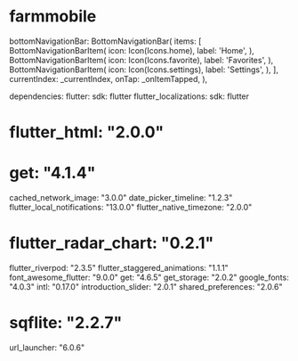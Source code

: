 # farmmobile


bottomNavigationBar: BottomNavigationBar(
        items: [
          BottomNavigationBarItem(
            icon: Icon(Icons.home),
            label: 'Home',
          ),
          BottomNavigationBarItem(
            icon: Icon(Icons.favorite),
            label: 'Favorites',
          ),
          BottomNavigationBarItem(
            icon: Icon(Icons.settings),
            label: 'Settings',
          ),
        ],
        currentIndex: _currentIndex,
        onTap: _onItemTapped,
      ),

dependencies:
  flutter:
    sdk: flutter
  flutter_localizations:
    sdk: flutter
  # flutter_html: "2.0.0"
  # get: "4.1.4"
  cached_network_image: "3.0.0"
  date_picker_timeline: "1.2.3"
  flutter_local_notifications: "13.0.0"
  flutter_native_timezone: "2.0.0"
  # flutter_radar_chart: "0.2.1"
  flutter_riverpod: "2.3.5"
  flutter_staggered_animations: "1.1.1"
  font_awesome_flutter: "9.0.0"
  get: "4.6.5"
  get_storage: "2.0.2"
  google_fonts: "4.0.3"
  intl: "0.17.0"
  introduction_slider: "2.0.1"
  shared_preferences: "2.0.6"
  # sqflite: "2.2.7"
  url_launcher: "6.0.6"
